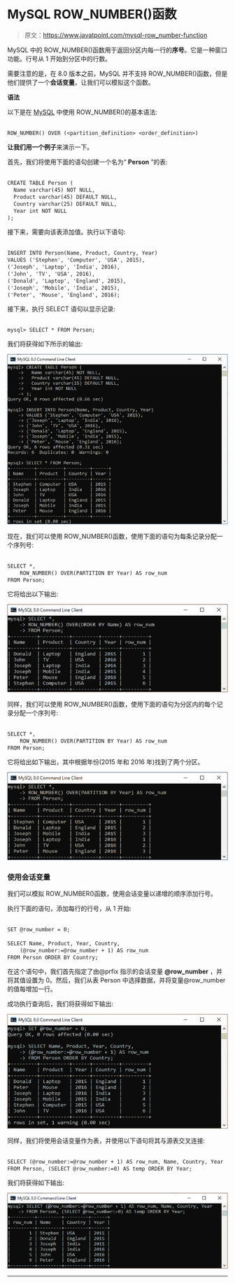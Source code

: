 # MySQL ROW_NUMBER()函数

> 原文：<https://www.javatpoint.com/mysql-row_number-function>

MySQL 中的 ROW_NUMBER()函数用于返回分区内每一行的**序号**。它是一种窗口功能。行号从 1 开始到分区中的行数。

需要注意的是，在 8.0 版本之前，MySQL 并不支持 ROW_NUMBER()函数，但是他们提供了一个**会话变量**，让我们可以模拟这个函数。

**语法**

以下是在 [MySQL](https://www.javatpoint.com/mysql-tutorial) 中使用 ROW_NUMBER()的基本语法:

```

ROW_NUMBER() OVER (<partition_definition> <order_definition>)

```

**让我们用一个例子**来演示一下。

首先，我们将使用下面的语句创建一个名为“ **Person** ”的表:

```

CREATE TABLE Person (
  Name varchar(45) NOT NULL,
  Product varchar(45) DEFAULT NULL,
  Country varchar(25) DEFAULT NULL,
  Year int NOT NULL
);

```

接下来，需要向该表添加值。执行以下语句:

```

INSERT INTO Person(Name, Product, Country, Year) 
VALUES ('Stephen', 'Computer', 'USA', 2015), 
('Joseph', 'Laptop', 'India', 2016), 
('John', 'TV', 'USA', 2016),
('Donald', 'Laptop', 'England', 2015),
('Joseph', 'Mobile', 'India', 2015),
('Peter', 'Mouse', 'England', 2016);

```

接下来，执行 SELECT 语句以显示记录:

```

mysql> SELECT * FROM Person;

```

我们将获得如下所示的输出:

![MySQL ROW_NUMBER() Function](img/016f86fb9055d0b3024822a2cf3a71a2.png)

现在，我们可以使用 ROW_NUMBER()函数，使用下面的语句为每条记录分配一个序列号:

```

SELECT *, 
	ROW_NUMBER() OVER(PARTITION BY Year) AS row_num
FROM Person;

```

它将给出以下输出:

![MySQL ROW_NUMBER() Function](img/c270f107a2427003b9f2a958477617ea.png)

同样，我们可以使用 ROW_NUMBER()函数，使用下面的语句为分区内的每个记录分配一个序列号:

```

SELECT *, 
	ROW_NUMBER() OVER(PARTITION BY Year) AS row_num
FROM Person;

```

它将给出如下输出，其中根据年份(2015 年和 2016 年)找到了两个分区。

![MySQL ROW_NUMBER() Function](img/4997b62ee34e83409997eb09ae422a36.png)

### 使用会话变量

我们可以模拟 ROW_NUMBER()函数，使用会话变量以递增的顺序添加行号。

执行下面的语句，添加每行的行号，从 1 开始:

```

SET @row_number = 0; 

SELECT Name, Product, Year, Country,
	(@row_number:=@row_number + 1) AS row_num
FROM Person ORDER BY Country;

```

在这个语句中，我们首先指定了由@prfix 指示的会话变量 **@row_number** ，并将其值设置为 0。然后，我们从表 Person 中选择数据，并将变量@row_number 的值每增加一行。

成功执行查询后，我们将获得如下输出:

![MySQL ROW_NUMBER() Function](img/724b3a7ebeeb90463de8467a910e51bc.png)

同样，我们将使用会话变量作为表，并使用以下语句将其与源表交叉连接:

```

SELECT (@row_number:=@row_number + 1) AS row_num, Name, Country, Year
FROM Person, (SELECT @row_number:=0) AS temp ORDER BY Year;

```

我们将获得如下输出:

![MySQL ROW_NUMBER() Function](img/fac4b067b1d0ca41f373f7f6f2343366.png)

* * *